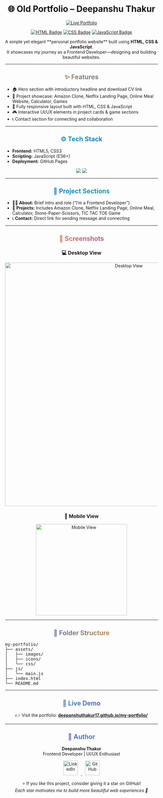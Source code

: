 <h1 align="center">🌐 Old Portfolio – Deepanshu Thakur</h1>

<p align="center">
  <a href="https://deepanshuthakur17.github.io/my-portfolio/" target="_blank">
    <img src="https://img.shields.io/badge/🚀_Live_Portfolio-000?style=for-the-badge&logo=githubpages&logoColor=white" alt="Live Portfolio">
  </a>
</p>

<p align="center">
  <a href="https://developer.mozilla.org/en-US/docs/Web/HTML" target="_blank"><img src="https://img.shields.io/badge/HTML5-E34F26?style=for-the-badge&logo=html5&logoColor=white" alt="HTML Badge"></a>
  <a href="https://developer.mozilla.org/en-US/docs/Web/CSS" target="_blank"><img src="https://img.shields.io/badge/CSS3-1572B6?style=for-the-badge&logo=css3&logoColor=white" alt="CSS Badge"></a>
  <a href="https://developer.mozilla.org/en-US/docs/Web/JavaScript" target="_blank"><img src="https://img.shields.io/badge/JavaScript-F7DF1E?style=for-the-badge&logo=javascript&logoColor=black" alt="JavaScript Badge"></a>
</p>

<p align="center">
  A simple yet elegant **personal portfolio website** built using <strong>HTML, CSS & JavaScript</strong>.<br>
  It showcases my journey as a Frontend Developer—designing and building beautiful websites.
</p>

---

<div align="center">
<h2 style="background: linear-gradient(90deg,#f59e0b,#2563eb); -webkit-background-clip: text; color: transparent;">✨ Features</h2>
<ul align="left">
  <li>🏠 Hero section with introductory headline and download CV link</li>
  <li>💼 Project showcase: Amazon Clone, Netflix Landing Page, Online Meal Website, Calculator, Games</li>
  <li>📱 Fully responsive layout built with HTML, CSS & JavaScript</li>
  <li>🎮 Interactive UI/UX elements in project cards & game sections</li>
  <li>📞 Contact section for connecting and collaboration</li>
</ul>
</div>

---

<div align="center">
<h2 style="background: linear-gradient(90deg,#10b981,#2563eb); -webkit-background-clip: text; color: transparent;">⚙ Tech Stack</h2>
<ul align="left">
  <li><strong>Frontend:</strong> HTML5, CSS3</li>
  <li><strong>Scripting:</strong> JavaScript (ES6+)</li>
  <li><strong>Deployment:</strong> GitHub Pages</li>
</ul>

<p align="center">
  <img src="https://img.shields.io/badge/VS_Code-0078d7?style=for-the-badge&logo=visualstudiocode&logoColor=white">
  <img src="https://img.shields.io/badge/GitHub-181717?style=for-the-badge&logo=github&logoColor=white">
</p>
</div>

---

<div align="center">
<h2 style="background: linear-gradient(90deg,#2563eb,#10b981); -webkit-background-clip: text; color: transparent;">🧠 Project Sections</h2>
<ul align="left">
  <li>👨‍💻 <strong>About:</strong> Brief intro and role (“I’m a Frontend Developer”)</li>
  <li>🧩 <strong>Projects:</strong> Includes Amazon Clone, Netflix Landing Page, Online Meal, Calculator, Stone-Paper-Scissors, TIC TAC TOE Game</li>
  <li>📞 <strong>Contact:</strong> Direct link for sending message and connecting</li>
</ul>
</div>

---

<div align="center">
<h2 style="background: linear-gradient(90deg,#f59e0b,#9333ea); -webkit-background-clip: text; color: transparent;">📸 Screenshots</h2>
<h3>💻 Desktop View</h3>
<img src="https://i.ibb.co/RGp2rTVM/Light-house-test.png" alt="Desktop View" width="800">
<h3>📱 Mobile View</h3>
<img src="https://i.ibb.co/QvVh1Gr7/Screenshot-20251025-034110-Chrome.jpg" alt="Mobile View" width="300" hight="500">
</div>

---

<div align="center">
<h2 style="background: linear-gradient(90deg,#2563eb,#f59e0b); -webkit-background-clip: text; color: transparent;">📂 Folder Structure</h2>
<pre align="left">
my-portfolio/
├── assets/
│   ├── images/
│   ├── icons/
│   └── css/
├── js/
│   └── main.js
├── index.html
└── README.md
</pre>
</div>

---

<div align="center">
<h2 style="background: linear-gradient(90deg,#10b981,#9333ea); -webkit-background-clip: text; color: transparent;">🚀 Live Demo</h2>
<p>👉 Visit the portfolio: <a href="https://deepanshuthakur17.github.io/my-portfolio/" target="_blank"><strong>deepanshuthakur17.github.io/my-portfolio/</strong></a></p>
</div>

---

<div align="center">
<h2 style="background: linear-gradient(90deg,#9333ea,#10b981); -webkit-background-clip: text; color: transparent;">💬 Author</h2>
<p><strong>Deepanshu Thakur</strong><br>
Frontend Developer | UI/UX Enthusiast</p>

<p align="center">
  <a href="https://deepanshuthakur17.github.io/my-portfolio/" target="_blank">
  <a href="https://www.linkedin.com/in/deepanshu-thakur-1ab5a4330" target="_blank">
    <img src="https://skillicons.dev/icons?i=linkedin" alt="LinkedIn" height="48" style="margin: 0 10px;" />
  </a>
  <a href="https://github.com/Deepanshuthakur17" target="_blank">
    <img src="https://skillicons.dev/icons?i=github" alt="GitHub" height="48" style="margin: 0 10px;" />
  </a>
</p>

<p align="center">
⭐ If you like this project, consider giving it a star on GitHub!<br>
<em>Each star motivates me to build more beautiful web experiences 🌟</em>
</p>
</div>